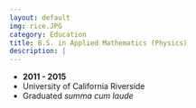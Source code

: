 ```yaml
---
layout: default
img: rice.JPG
category: Education
title: B.S. in Applied Mathematics (Physics)
description: |
---
```


* __2011 - 2015__
* University of California Riverside
* Graduated *summa cum laude*


